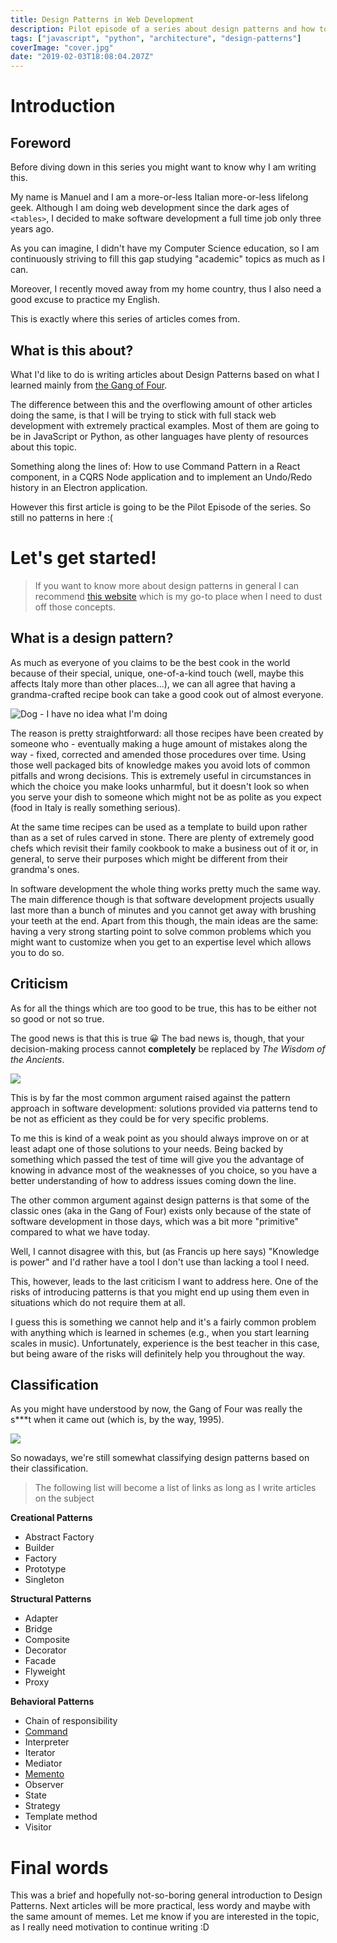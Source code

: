 ```yaml
---
title: Design Patterns in Web Development
description: Pilot episode of a series about design patterns and how to use them
tags: ["javascript", "python", "architecture", "design-patterns"]
coverImage: "cover.jpg"
date: "2019-02-03T18:08:04.207Z"
---
```


# Introduction

## Foreword

Before diving down in this series you might want to know why I am writing this.

My name is Manuel and I am a more-or-less Italian more-or-less lifelong geek.  Although I am doing web development since the dark ages of `<tables>`, I decided to make software development a full time job only three years ago.

As you can imagine, I didn't have my Computer Science education, so I am continuously striving to fill this gap studying "academic" topics as much as I can.

Moreover, I recently moved away from my home country, thus I also need a good excuse to practice my English.

This is exactly where this series of articles comes from.

## What is this about?

What I'd like to do is writing articles about Design Patterns based on what I learned mainly from [the Gang of Four](https://en.wikipedia.org/wiki/Design_Patterns).

The difference between this and the overflowing amount of other articles doing the same, is that I will be trying to stick with full stack web development with extremely practical examples. Most of them are going to be in JavaScript or Python, as other languages have plenty of resources about this topic.

Something along the lines of: How to use Command Pattern in a React component, in a CQRS Node application and to implement an Undo/Redo history in an Electron application.

However this first article is going to be the Pilot Episode of the series. So still no patterns in here :(

# Let's get started!

> If you want to know more about design patterns in general I can recommend [this website](https://refactoring.guru) which is my go-to place when I need to dust off those concepts.

## What is a design pattern?

As much as everyone of you claims to be the best cook in the world because of their special, unique, one-of-a-kind touch (well, maybe this affects Italy more than other places...), we can all agree that having a grandma-crafted recipe book can take a good cook out of almost everyone.

![Dog - I have no idea what I'm doing](https://www.ecolutionhome.com/wp-content/uploads/2018/02/C-Cooking-Memes27.png)

The reason is pretty straightforward: all those recipes have been created by someone who - eventually making a huge amount of mistakes along the way - fixed, corrected and amended those procedures over time. Using those well packaged bits of knowledge makes you avoid lots of common pitfalls and wrong decisions. This is extremely useful in circumstances in which the choice you make looks unharmful, but it doesn't look so when you serve your dish to someone which might not be as polite as you expect (food in Italy is really something serious).

At the same time recipes can be used as a template to build upon rather than as a set of rules carved in stone. There are plenty of extremely good chefs which revisit their family cookbook to make a business out of it or, in general, to serve their purposes which might be different from their grandma's ones.

In software development the whole thing works pretty much the same way. The main difference though is that software development projects usually last more than a bunch of minutes and you cannot get away with brushing your teeth 
at the end. Apart from this though, the main ideas are the same: having a very strong starting point to solve common problems which you might want to customize when you get to an expertise level which allows you to do so.

## Criticism

As for all the things which are too good to be true, this has to be either not so good or not so true.

The good news is that this is true 😀 The bad news is, though, that your decision-making process cannot **completely** be replaced by _The Wisdom of the Ancients_.

![](https://i.pinimg.com/originals/72/5d/29/725d29ab0d189c2220a8c398af687871.jpg)

This is by far the most common argument raised against the pattern approach in software development: solutions provided via patterns tend to be not as efficient as they could be for very specific problems.

To me this is kind of a weak point as you should always improve on or at least adapt one of those solutions to your needs. Being backed by something which passed the test of time will give you the advantage of knowing in advance most of the weaknesses of you choice, so you have a better understanding of how to address issues coming down the line.

The other common argument against design patterns is that some of the classic ones (aka in the Gang of Four) exists only because of the state of software development in those days, which was a bit more "primitive" compared to what we have today. 

Well, I cannot disagree with this, but (as Francis up here says) "Knowledge is power" and I'd rather have a tool I don't use than lacking a tool I need.

This, however, leads to the last criticism I want to address here. One of the risks of introducing patterns is that you might end up using them even in situations which do not require them at all. 

I guess this is something we cannot help and it's a fairly common problem with anything which is learned in schemes (e.g., when you start learning scales in music). Unfortunately, experience is the best teacher in this case, but being aware of the risks will definitely help you throughout the way. 

## Classification

As you might have understood by now, the Gang of Four was really the s***t when it came out (which is, by the way, 1995). 

![](https://www.coengoedegebure.com/content/images/2017/08/onedoesnotsimplygof-1.jpg)

So nowadays, we're still somewhat classifying design patterns based on their classification.

> The following list will become a list of links as long as I write articles on the subject

**Creational Patterns**

* Abstract Factory
* Builder
* Factory
* Prototype
* Singleton

**Structural Patterns**

* Adapter
* Bridge
* Composite
* Decorator
* Facade
* Flyweight
* Proxy

**Behavioral Patterns**

* Chain of responsibility
* [Command](/design-patterns-command)
* Interpreter
* Iterator
* Mediator
* [Memento](https://dev.to/shikaan/design-patterns-in-web-development---2-memento-253j)
* Observer
* State
* Strategy
* Template method
* Visitor

# Final words

This was a brief and hopefully not-so-boring general introduction to Design Patterns. Next articles will be more practical, less wordy and maybe with the same amount of memes. 
Let me know if you are interested in the topic, as I really need motivation to continue writing :D
